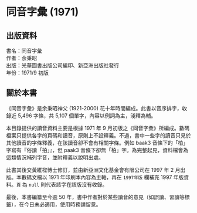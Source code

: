 同音字彙 (1971)
===============

出版資料
--------
書名：同音字彙 <br>
作者：余秉昭 <br>
出版：光華圖書出版公司編印、新亞洲出版社發行 <br>
年份：1971/9 初版<br>

關於本書
--------
《同音字彙》是余秉昭神父 (1921-2000) 花十年時間編成。此書以音序排字，收錄近 5,496 字條，共 5,107 個單字，內容以例詞為主，淺釋為輔。

本目錄提供的讀音資料主要是根據 1971 年 9 月初版之《同音字彙》所編成。數碼檔案只提供各字的頁碼和讀音，原則上不設釋義。不過，書中一些字的讀音只見於其他讀音的字條釋義，在該讀音卻不會有相關字條。例如 baak3 音條下的「柏」字寫有『俗讀「拍」』，但 paak3 音條下卻無「柏」字。為完整起見，資料檔會為這類情況補列字音，並附釋義以說明出處。

此書其後交黃維樑博士修訂，並由新亞洲文化基金會有限公司在 1997 年 2 月出版。本數碼文檔以 1971 年印刷本內容為主軸，再在 `1997年版` 欄補充 1997 年版資料。`頁` 為 `null` 則代表該字在該版沒有收錄。

最後，本書編纂至今逾 50 年，書中作者對於某些讀音的意見（如誤讀、習讀等標籤），在今日未必適用，使用時務請留意。
